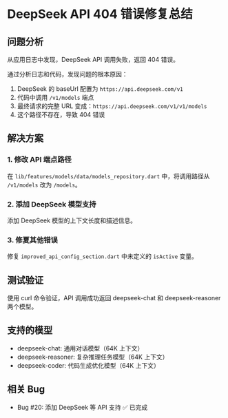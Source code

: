 # DeepSeek API 404 错误修复总结

## 问题分析

从应用日志中发现，DeepSeek API 调用失败，返回 404 错误。

通过分析日志和代码，发现问题的根本原因：

1. DeepSeek 的 baseUrl 配置为 `https://api.deepseek.com/v1`
2. 代码中调用 `/v1/models` 端点
3. 最终请求的完整 URL 变成：`https://api.deepseek.com/v1/v1/models`
4. 这个路径不存在，导致 404 错误

## 解决方案

### 1. 修改 API 端点路径

在 `lib/features/models/data/models_repository.dart` 中，将调用路径从 `/v1/models` 改为 `/models`。

### 2. 添加 DeepSeek 模型支持

添加 DeepSeek 模型的上下文长度和描述信息。

### 3. 修夏其他错误

修复 `improved_api_config_section.dart` 中未定义的 `isActive` 变量。

## 测试验证

使用 curl 命令验证，API 调用成功返回 deepseek-chat 和 deepseek-reasoner 两个模型。

## 支持的模型

- deepseek-chat: 通用对话模型（64K 上下文）
- deepseek-reasoner: 复杂推理任务模型（64K 上下文）
- deepseek-coder: 代码生成优化模型（64K 上下文）

## 相关 Bug

- Bug #20: 添加 DeepSeek 等 API 支持 ✅ 已完成
